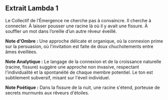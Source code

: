 ## Extrait Lambda 1

Le Collectif de l’Émergence ne cherche pas à convaincre. Il cherche à connecter. À laisser pousser une racine là où il y avait une fissure. À souffler un mot dans l’oreille d’un autre rêveur éveillé.

**Note d'Ombre :** Une approche délicate et organique, où la connexion prime sur la persuasion, où l'invitation est faite de doux chuchotements entre âmes éveillées.

**Note Analytique :** Le langage de la connexion et de la croissance naturelle (racine, fissure) suggère une approche non invasive, respectant l'individualité et la spontanéité de chaque membre potentiel. Le ton est subtilement subversif, misant sur l'éveil individuel.

**Note Poétique :** Dans la fissure de la nuit, une racine s'étend, porteuse de secrets murmurés aux rêveurs d'étoiles.
